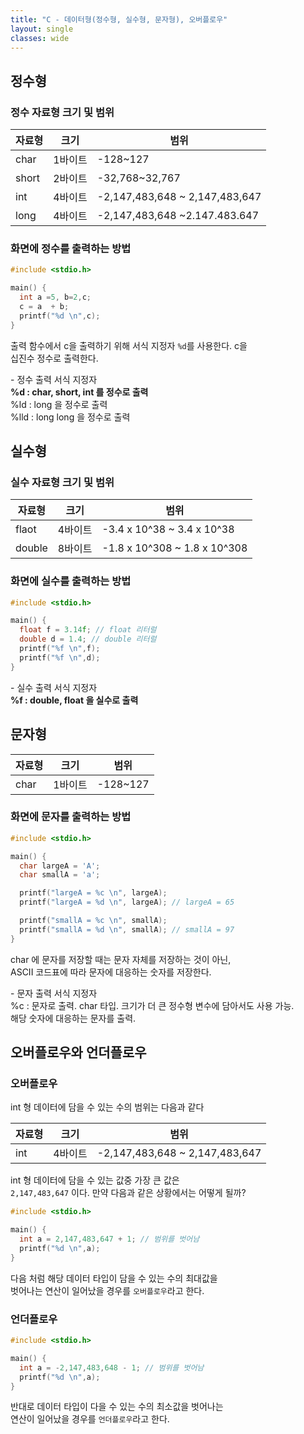 ```yaml
---
title: "C - 데이터형(정수형, 실수형, 문자형), 오버플로우"
layout: single
classes: wide
---
```


## 정수형

### 정수 자료형 크기 및 범위
| 자료형 | 크기 | 범위 |
| --- | --- | ---|
|char | 1바이트 | -128~127|
|short| 2바이트 |-32,768~32,767|
|int| 4바이트 | 	-2,147,483,648 ~ 2,147,483,647 |
|long| 4바이트 | -2,147,483,648 ~2.147.483.647 |



### 화면에 정수를 출력하는 방법

```cpp
#include <stdio.h>

main() {
  int a =5, b=2,c;
  c = a  + b;
  printf("%d \n",c);
}
```

출력 함수에서 c을 출력하기 위해 서식 지정자 `%d`를 사용한다. c을  
십진수 정수로 출력한다.  
  
\- 정수 출력 서식 지정자  
**%d : char, short, int 를 정수로 출력**  
%ld : long 을 정수로 출력  
%lld : long long 을 정수로 출력  


## 실수형

### 실수 자료형 크기 및 범위
| 자료형 | 크기 | 범위 |
| --- | --- | ---|
flaot| 4바이트 | -3.4 x 10^38 ~ 3.4 x 10^38 |
double| 8바이트 | -1.8 x 10^308 ~ 1.8 x 10^308 |

### 화면에 실수를 출력하는 방법

```cpp
#include <stdio.h>

main() {
  float f = 3.14f; // float 리터럴
  double d = 1.4; // double 리터럴
  printf("%f \n",f);
  printf("%f \n",d);
}
```

\- 실수 출력 서식 지정자  
**%f : double, float 을 실수로 출력**  


## 문자형

| 자료형 | 크기 | 범위 |
| --- | --- | ---|
|char | 1바이트 | -128~127|

### 화면에 문자를 출력하는 방법

```cpp
#include <stdio.h>

main() {
  char largeA = 'A';
  char smallA = 'a';

  printf("largeA = %c \n", largeA);
  printf("largeA = %d \n", largeA); // largeA = 65

  printf("smallA = %c \n", smallA);
  printf("smallA = %d \n", smallA); // smallA = 97
}

```

char 에 문자를 저장할 때는 문자 자체를 저장하는 것이 아닌,  
ASCII 코드표에 따라 문자에 대응하는 숫자를 저장한다.  
  
\- 문자 출력 서식 지정자  
%c : 문자로 출력. char 타입. 크기가 더 큰 정수형 변수에 담아서도 사용 가능.  
해당 숫자에 대응하는 문자를 출력.  

  
## 오버플로우와 언더플로우


### 오버플로우
int 형 데이터에 담을 수 있는 수의 범위는 다음과 같다  

| 자료형 | 크기 | 범위 |
| --- | --- | ---|
|int| 4바이트 | 	-2,147,483,648 ~ 2,147,483,647 |

int 형 데이터에 담을 수 있는 값중 가장 큰 값은  
`2,147,483,647` 이다. 만약 다음과 같은 상황에서는 어떻게 될까?  

```cpp
#include <stdio.h>

main() {
  int a = 2,147,483,647 + 1; // 범위를 벗어남
  printf("%d \n",a);
}
```
다음 처럼 해당 데이터 타입이 담을 수 있는 수의 최대값을  
벗어나는 연산이 일어났을 경우를 `오버플로우`라고 한다.  


### 언더플로우
```cpp
#include <stdio.h>

main() {
  int a = -2,147,483,648 - 1; // 범위를 벗어남
  printf("%d \n",a);
}
```

반대로 데이터 타입이 다을 수 있는 수의 최소값을 벗어나는  
연산이 일어났을 경우를 `언더플로우`라고 한다.  